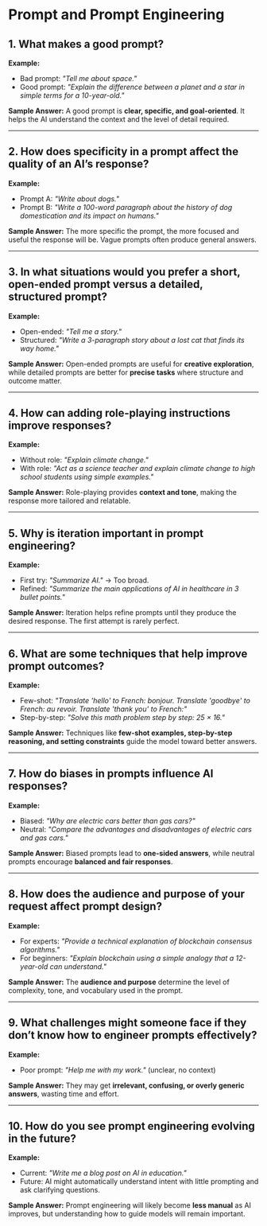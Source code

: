 # Prompt and Prompt Engineering

## 1. What makes a **good prompt**?

**Example:**

* Bad prompt: *"Tell me about space."*
* Good prompt: *"Explain the difference between a planet and a star in simple terms for a 10-year-old."*

**Sample Answer:**
A good prompt is **clear, specific, and goal-oriented**. It helps the AI understand the context and the level of detail required.

---

## 2. How does **specificity** in a prompt affect the quality of an AI’s response?

**Example:**

* Prompt A: *"Write about dogs."*
* Prompt B: *"Write a 100-word paragraph about the history of dog domestication and its impact on humans."*

**Sample Answer:**
The more specific the prompt, the more focused and useful the response will be. Vague prompts often produce general answers.

---

## 3. In what situations would you prefer a **short, open-ended prompt** versus a **detailed, structured prompt**?

**Example:**

* Open-ended: *"Tell me a story."*
* Structured: *"Write a 3-paragraph story about a lost cat that finds its way home."*

**Sample Answer:**
Open-ended prompts are useful for **creative exploration**, while detailed prompts are better for **precise tasks** where structure and outcome matter.

---

## 4. How can adding **role-playing instructions** improve responses?

**Example:**

* Without role: *"Explain climate change."*
* With role: *"Act as a science teacher and explain climate change to high school students using simple examples."*

**Sample Answer:**
Role-playing provides **context and tone**, making the response more tailored and relatable.

---

## 5. Why is **iteration** important in prompt engineering?

**Example:**

* First try: *"Summarize AI."* → Too broad.
* Refined: *"Summarize the main applications of AI in healthcare in 3 bullet points."*

**Sample Answer:**
Iteration helps refine prompts until they produce the desired response. The first attempt is rarely perfect.

---

## 6. What are some techniques that help improve prompt outcomes?

**Example:**

* Few-shot: *"Translate 'hello' to French: bonjour. Translate 'goodbye' to French: au revoir. Translate 'thank you' to French:"*
* Step-by-step: *"Solve this math problem step by step: 25 × 16."*

**Sample Answer:**
Techniques like **few-shot examples, step-by-step reasoning, and setting constraints** guide the model toward better answers.

---

## 7. How do **biases in prompts** influence AI responses?

**Example:**

* Biased: *"Why are electric cars better than gas cars?"*
* Neutral: *"Compare the advantages and disadvantages of electric cars and gas cars."*

**Sample Answer:**
Biased prompts lead to **one-sided answers**, while neutral prompts encourage **balanced and fair responses**.

---

## 8. How does the **audience and purpose** of your request affect prompt design?

**Example:**

* For experts: *"Provide a technical explanation of blockchain consensus algorithms."*
* For beginners: *"Explain blockchain using a simple analogy that a 12-year-old can understand."*

**Sample Answer:**
The **audience and purpose** determine the level of complexity, tone, and vocabulary used in the prompt.

---

## 9. What challenges might someone face if they don’t know how to engineer prompts effectively?

**Example:**

* Poor prompt: *"Help me with my work."* (unclear, no context)

**Sample Answer:**
They may get **irrelevant, confusing, or overly generic answers**, wasting time and effort.

---

## 10. How do you see **prompt engineering evolving** in the future?

**Example:**

* Current: *"Write me a blog post on AI in education."*
* Future: AI might automatically understand intent with little prompting and ask clarifying questions.

**Sample Answer:**
Prompt engineering will likely become **less manual** as AI improves, but understanding how to guide models will remain important.
